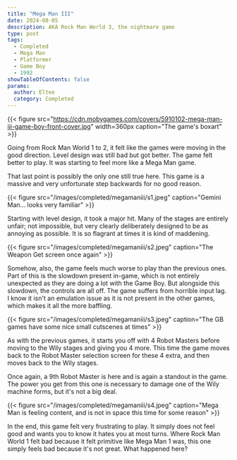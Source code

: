 ```yaml
---
title: "Mega Man III"
date: 2024-08-05
description: AKA Rock Man World 3, the nightmare game
type: post
tags:
  - Completed
  - Mega Man
  - Platformer
  - Game Boy
  - 1992
showTableOfContents: false
params:
  author: Eltee
  category: Completed
---
```


{{< figure src="https://cdn.mobygames.com/covers/5910102-mega-man-iii-game-boy-front-cover.jpg" width=360px caption="The game's boxart" >}}

Going from Rock Man World 1 to 2, it felt like the games were moving in the good direction. Level design was still bad but got better. The game felt better to play. It was starting to feel more like a Mega Man game.

That last point is possibly the only one still true here. This game is a massive and very unfortunate step backwards for no good reason.

{{< figure src="/images/completed/megamaniii/s1.jpeg" caption="Gemini Man... looks very familiar" >}}

Starting with level design, it took a major hit. Many of the stages are entirely unfair; not impossible, but very clearly deliberately designed to be as annoying as possible. It is so flagrant at times it is kind of maddening.

{{< figure src="/images/completed/megamaniii/s2.jpeg" caption="The Weapon Get screen once again" >}}

Somehow, also, the game feels much worse to play than the previous ones. Part of this is the slowdown present in-game, which is not entirely unexpected as they are doing a lot with the Game Boy. But alongside this slowdown, the controls are all off. The game suffers from horrible input lag. I know it isn't an emulation issue as it is not present in the other games, which makes it all the more baffling.

{{< figure src="/images/completed/megamaniii/s3.jpeg" caption="The GB games have some nice small cutscenes at times" >}}

As with the previous games, it starts you off with 4 Robot Masters before moving to the Wily stages and giving you 4 more. This time the game moves back to the Robot Master selection screen for these 4 extra, and then moves back to the Wily stages.

Once again, a 9th Robot Master is here and is again a standout in the game. The power you get from this one is necessary to damage one of the Wily machine forms, but it's not a big deal.

{{< figure src="/images/completed/megamaniii/s4.jpeg" caption="Mega Man is feeling content, and is not in space this time for some reason" >}}

In the end, this game felt very frustrating to play. It simply does not feel good and wants you to know it hates you at most turns. Where Rock Man World 1 felt bad because it felt primitive like Mega Man 1 was, this one simply feels bad because it's not great. What happened here?
